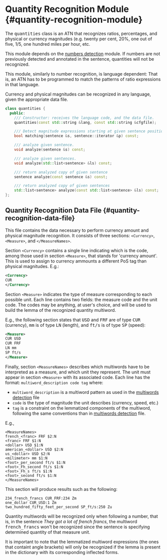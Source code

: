 # Quantity Recognition Module {#quantity-recognition-module}

The <tt>quantities</tt> class is an ATN that recognizes ratios, percentages, and physical or currency magnitudes (e.g. twenty per cent, 20%, one out of five, 1/5, one hundred miles per hour, etc.

This module depends on the [numbers detection](numbers.md) module. If numbers are not previously detected and annotated in the sentence, quantities will not be recognized.

This module, similarly to number recognition, is language dependent: That is, an ATN has to be programmed to match the patterns of ratio expressions in that language.

Currency and physical magnitudes can be recognized in any language, given the appropriate data file.

```C++
class quantities {
  public:
    /// Constructor: receives the language code, and the data file.
    quantities(const std::string &lang, const std::string &cfgfile); 

    /// Detect magnitude expressions starting at given sentence position
    bool matching(sentence &s, sentence::iterator &p) const;

    /// analyze given sentence.
    void analyze(sentence &s) const;

    /// analyze given sentences.
    void analyze(std::list<sentence> &ls) const;

    /// return analyzed copy of given sentence
    sentence analyze(const sentence &s) const;

    /// return analyzed copy of given sentences
    std::list<sentence> analyze(const std::list<sentence> &ls) const;
};
```

## Quantity Recognition Data File {#quantity-recognition-data-file}

This file contains the data necessary to perform currency amount and physical magnitude recognition. It consists of three sections: `<Currency>`, `<Measure>`, and `</MeasureNames>`.

Section `<Currency>` contains a single line indicating which is the code, among those used in section `<Measure>`, that stands for 'currency amount'. This is used to assign to currency ammounts a different PoS tag than physical magnitudes. E.g.:

```XML
<Currency>
CUR
</Currency>
```

Section `<Measure>` indicates the type of measure corresponding to each possible unit. Each line contains two fields: the measure code and the unit code. The codes may be anything, at user's choice, and will be used to build the lemma of the recognized quantity multiword.

E.g., the following section states that <tt>USD</tt> and <tt>FRF</tt> are of type <tt>CUR</tt> (currency), <tt>mm</tt> is of type <tt>LN</tt> (length), and <tt>ft/s</tt> is of type <tt>SP</tt> (speed):

```XML
<Measure>
CUR USD
CUR FRF
LN mm
SP ft/s
</Measure>
```

Finally, section `<MeasureNames>` describes which multiwords have to be interpreted as a measure, and which unit they represent. The unit must appear in section `<Measure>` with its associated code. Each line has the format: `multiword_description code tag` where:

* `multiword_description` is a multiword pattern as used in the [multiwords detection](locutions.md) file 
* `code` is the type of magnitude the unit describes (currency, speed, etc.)
* `tag` is a constraint on the lemmatized components of the multiword, following the same conventions than in [multiwords detection](locutions.md) file.

E.g.,
```
<MeasureNames>
french_<franc> FRF $2:N
<franc> FRF $1:N
<dollar> USD $1:N
american_<dollar> USD $2:N
us_<dollar> USD $2:N
<milimeter> mm $1:N
<foot>_per_second ft/s $1:N
<foot>_Fh_second ft/s $1:N
<foot>_Fh_s ft/s $1:N
<foot>_second ft/s $1:N
</MeasureNames>
```

This section will produce results such as the following:

```
234_french_francs CUR_FRF:234 Zm
one_dollar CUR_USD:1 Zm
two_hundred_fifty_feet_per_second SP_ft/s:250 Zu
```

Quantity multiwords will be recognized only when following a number, that is, in the sentence _They got a lot of french francs_, the multiword <tt>french_francs</tt> won't be recognized since the sentence is specifying determined quantity of that measure unit.

It is important to note that the lemmatized multiword expressions (the ones that containt angle brackets) will only be recognized if the lemma is present in the dictionary with its corresponding inflected forms.
